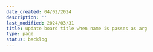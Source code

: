 ```yaml
---
date_created: 04/02/2024
description: ''
last_modified: 2024/03/31
title: update board title when name is passes as arg
type: page
status: backlog
---
```


